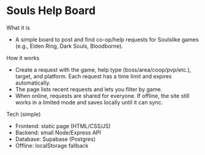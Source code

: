 # Souls Help Board

What it is
- A simple board to post and find co-op/help requests for Soulslike games (e.g., Elden Ring, Dark Souls, Bloodborne).

How it works
- Create a request with the game, help type (boss/area/coop/pvp/etc.), target, and platform. Each request has a time limit and expires automatically.
- The page lists recent requests and lets you filter by game.
- When online, requests are shared for everyone. If offline, the site still works in a limited mode and saves locally until it can sync.

Tech (simple)
- Frontend: static page (HTML/CSS/JS)
- Backend: small Node/Express API
- Database: Supabase (Postgres)
- Offline: localStorage fallback

